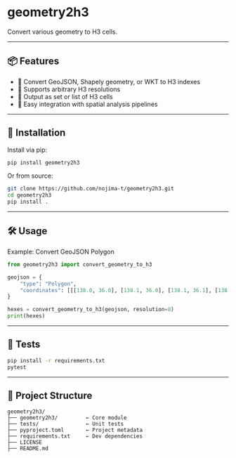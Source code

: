 # geometry2h3
Convert various geometry to H3 cells.

---

## 📦 Features

- 🧭 Convert GeoJSON, Shapely geometry, or WKT to H3 indexes
- 🧮 Supports arbitrary H3 resolutions
- 🔁 Output as set or list of H3 cells
- 📐 Easy integration with spatial analysis pipelines

---

## 🚀 Installation

Install via pip:

```bash
pip install geometry2h3
```

Or from source:
```bash
git clone https://github.com/nojima-t/geometry2h3.git
cd geometry2h3
pip install .
```

---

## 🛠️ Usage

Example: Convert GeoJSON Polygon

```python
from geometry2h3 import convert_geometry_to_h3

geojson = {
    "type": "Polygon",
    "coordinates": [[[138.0, 36.0], [138.1, 36.0], [138.1, 36.1], [138.0, 36.1], [138.0, 36.0]]]
}

hexes = convert_geometry_to_h3(geojson, resolution=8)
print(hexes)
```

---

## 🧪 Tests

```bash
pip install -r requirements.txt
pytest
```

---

## 📁 Project Structure

```
geometry2h3/
├── geometry2h3/         ← Core module
├── tests/               ← Unit tests
├── pyproject.toml       ← Project metadata
├── requirements.txt     ← Dev dependencies
├── LICENSE
├── README.md
```
